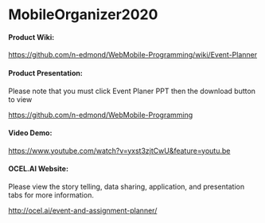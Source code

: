 # MobileOrganizer2020


#### Product Wiki:

https://github.com/n-edmond/WebMobile-Programming/wiki/Event-Planner


#### Product Presentation:

Please note that you must click Event Planer PPT then the download button to view

https://github.com/n-edmond/WebMobile-Programming

#### Video Demo:

https://www.youtube.com/watch?v=yxst3zjtCwU&feature=youtu.be

#### OCEL.AI Website:

Please view the story telling, data sharing, application, and presentation tabs for more information. 

http://ocel.ai/event-and-assignment-planner/

